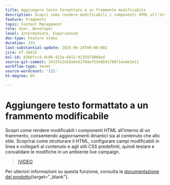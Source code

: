```yaml
---
title: Aggiungere testo formattato a un frammento modificabile
description: Scopri come rendere modificabili i componenti HTML all’interno di un frammento, consentendo aggiornamenti dinamici sia al contenuto che allo stile. Scoprirai come strutturare il HTML, configurare campi modificabili in linea e collegarli al contenuto e agli stili CSS predefiniti, quindi testare e convalidare le modifiche in un ambiente live campaign.
feature: Fragments
topic: Content Management
role: User, Developer
level: Intermediate, Experienced
doc-type: Feature Video
duration: 333
last-substantial-update: 2025-06-24T00:00:00Z
jira: KT-18432
exl-id: 83bbfccd-dc86-422a-8412-9135973084ad
source-git-commit: 34337e2d18a9ed1f84ef53e8b91780f14a4e2e11
workflow-type: tm+mt
source-wordcount: '121'
ht-degree: 0%

---
```



# Aggiungere testo formattato a un frammento modificabile

Scopri come rendere modificabili i componenti HTML all’interno di un frammento, consentendo aggiornamenti dinamici sia al contenuto che allo stile. Scoprirai come strutturare il HTML, configurare campi modificabili in linea e collegarli al contenuto e agli stili CSS predefiniti, quindi testare e convalidare le modifiche in un ambiente live campaign.

>[!VIDEO](https://video.tv.adobe.com/v/3464363/?learn=on&enablevpops)

Per ulteriori informazioni su questa funzione, consulta la [documentazione del prodotto](https://experienceleague.adobe.com/en/docs/journey-optimizer/using/content-management/fragments/customizable-fragments){target="_blank"}.
